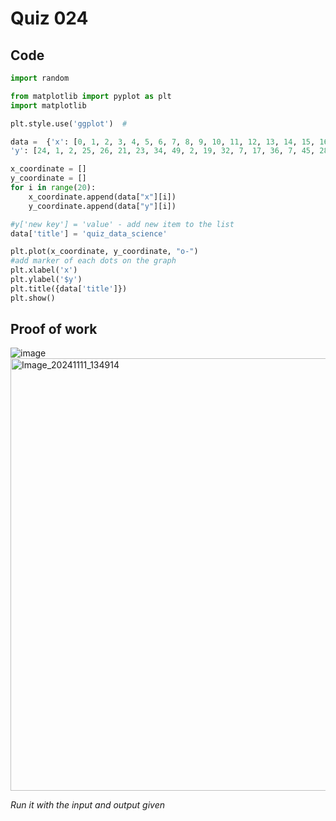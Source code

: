 # Quiz 024

## Code
```.py
import random

from matplotlib import pyplot as plt
import matplotlib

plt.style.use('ggplot')  #

data =  {'x': [0, 1, 2, 3, 4, 5, 6, 7, 8, 9, 10, 11, 12, 13, 14, 15, 16, 17, 18, 19],
'y': [24, 1, 2, 25, 26, 21, 23, 34, 49, 2, 19, 32, 7, 17, 36, 7, 45, 28, 40, 46]}

x_coordinate = []
y_coordinate = []
for i in range(20):
    x_coordinate.append(data["x"][i])
    y_coordinate.append(data["y"][i])

#y['new key'] = 'value' - add new item to the list
data['title'] = 'quiz_data_science'

plt.plot(x_coordinate, y_coordinate, "o-")
#add marker of each dots on the graph
plt.xlabel('x')
plt.ylabel('$y')
plt.title({data['title']})
plt.show()

```
## Proof of work
![image](https://github.com/user-attachments/assets/27a7f939-5899-4a59-9ee2-e1b3da02ecf5)
<img width="692" alt="Image_20241111_134914" src="https://github.com/user-attachments/assets/48f3d13a-37b9-43f0-8cd5-997e31a2dad7">

*Run it with the input and output given*
